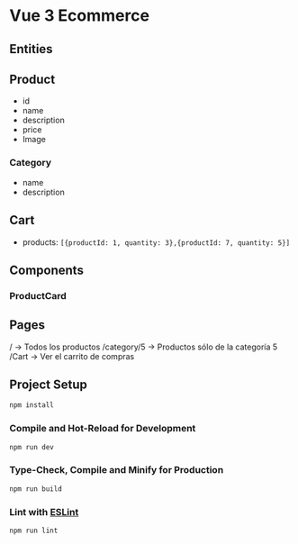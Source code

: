 # Vue 3 Ecommerce

## Entities

## Product

- id
- name
- description
- price
- Image

### Category

- name
- description

## Cart

- products: `[{productId: 1, quantity: 3},{productId: 7, quantity: 5}]`

## Components

### ProductCard

## Pages

/ -> Todos los productos
/category/5 -> Productos sólo de la categoría 5
/Cart -> Ver el carrito de compras











## Project Setup

```sh
npm install
```

### Compile and Hot-Reload for Development

```sh
npm run dev
```

### Type-Check, Compile and Minify for Production

```sh
npm run build
```

### Lint with [ESLint](https://eslint.org/)

```sh
npm run lint
```
